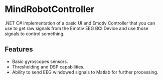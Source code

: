 # MindRobotController

.NET C# implementation of a basic UI and Emotiv Controller that you can use to get raw signals from the Emotiv EEG BCI Device and use those signals to control something.

## Features

* Basic gyroscopes sensors.
* Thresholding and DSP capabilities.
* Ability to send EEG windowed signals to Matlab for further processing.
